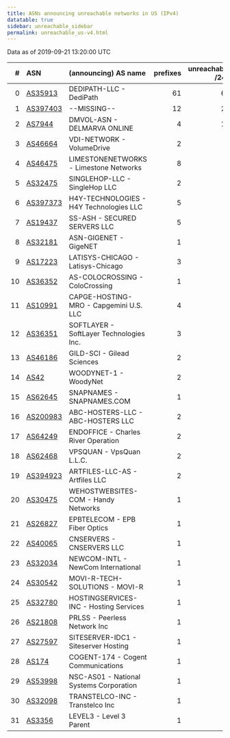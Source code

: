 ```yaml
---
title: ASNs announcing unreachable networks in US (IPv4)
datatable: true
sidebar: unreachable_sidebar
permalink: unreachable_us-v4.html
---
```


Data as of 2019-09-21 13:20:00 UTC


<div class="datatable-begin"></div>

|   # | ASN                                      | (announcing) AS name                    |   prefixes |   unreachable /24s |
|----:|:-----------------------------------------|:----------------------------------------|-----------:|-------------------:|
|   0 | [AS35913](unreachable_AS35913-v4.html)   | DEDIPATH-LLC - DediPath                 |         61 |                 61 |
|   1 | [AS397403](unreachable_AS397403-v4.html) | --MISSING--                             |         12 |                 22 |
|   2 | [AS7944](unreachable_AS7944-v4.html)     | DMVOL-ASN - DELMARVA ONLINE             |          4 |                 10 |
|   3 | [AS46664](unreachable_AS46664-v4.html)   | VDI-NETWORK - VolumeDrive               |          2 |                  8 |
|   4 | [AS46475](unreachable_AS46475-v4.html)   | LIMESTONENETWORKS - Limestone Networks  |          8 |                  8 |
|   5 | [AS32475](unreachable_AS32475-v4.html)   | SINGLEHOP-LLC - SingleHop LLC           |          2 |                  8 |
|   6 | [AS397373](unreachable_AS397373-v4.html) | H4Y-TECHNOLOGIES - H4Y Technologies LLC |          5 |                  5 |
|   7 | [AS19437](unreachable_AS19437-v4.html)   | SS-ASH - SECURED SERVERS LLC            |          5 |                  5 |
|   8 | [AS32181](unreachable_AS32181-v4.html)   | ASN-GIGENET - GigeNET                   |          1 |                  4 |
|   9 | [AS17223](unreachable_AS17223-v4.html)   | LATISYS-CHICAGO - Latisys-Chicago       |          3 |                  4 |
|  10 | [AS36352](unreachable_AS36352-v4.html)   | AS-COLOCROSSING - ColoCrossing          |          1 |                  4 |
|  11 | [AS10991](unreachable_AS10991-v4.html)   | CAPGE-HOSTING-MRO - Capgemini U.S. LLC  |          4 |                  4 |
|  12 | [AS36351](unreachable_AS36351-v4.html)   | SOFTLAYER - SoftLayer Technologies Inc. |          3 |                  3 |
|  13 | [AS46186](unreachable_AS46186-v4.html)   | GILD-SCI - Gilead Sciences              |          2 |                  2 |
|  14 | [AS42](unreachable_AS42-v4.html)         | WOODYNET-1 - WoodyNet                   |          2 |                  2 |
|  15 | [AS62645](unreachable_AS62645-v4.html)   | SNAPNAMES - SNAPNAMES.COM               |          1 |                  2 |
|  16 | [AS200983](unreachable_AS200983-v4.html) | ABC-HOSTERS-LLC - ABC-HOSTERS LLC       |          2 |                  2 |
|  17 | [AS64249](unreachable_AS64249-v4.html)   | ENDOFFICE - Charles River Operation     |          2 |                  2 |
|  18 | [AS62468](unreachable_AS62468-v4.html)   | VPSQUAN - VpsQuan L.L.C.                |          2 |                  2 |
|  19 | [AS394923](unreachable_AS394923-v4.html) | ARTFILES-LLC-AS - Artfiles LLC          |          2 |                  2 |
|  20 | [AS30475](unreachable_AS30475-v4.html)   | WEHOSTWEBSITES-COM - Handy Networks     |          1 |                  1 |
|  21 | [AS26827](unreachable_AS26827-v4.html)   | EPBTELECOM - EPB Fiber Optics           |          1 |                  1 |
|  22 | [AS40065](unreachable_AS40065-v4.html)   | CNSERVERS - CNSERVERS LLC               |          1 |                  1 |
|  23 | [AS32034](unreachable_AS32034-v4.html)   | NEWCOM-INTL - NewCom International      |          1 |                  1 |
|  24 | [AS30542](unreachable_AS30542-v4.html)   | MOVI-R-TECH-SOLUTIONS - MOVI-R          |          1 |                  1 |
|  25 | [AS32780](unreachable_AS32780-v4.html)   | HOSTINGSERVICES-INC - Hosting Services  |          1 |                  1 |
|  26 | [AS21808](unreachable_AS21808-v4.html)   | PRLSS - Peerless Network Inc            |          1 |                  1 |
|  27 | [AS27597](unreachable_AS27597-v4.html)   | SITESERVER-IDC1 - Siteserver Hosting    |          1 |                  1 |
|  28 | [AS174](unreachable_AS174-v4.html)       | COGENT-174 - Cogent Communications      |          1 |                  1 |
|  29 | [AS53998](unreachable_AS53998-v4.html)   | NSC-AS01 - National Systems Corporation |          1 |                  1 |
|  30 | [AS32098](unreachable_AS32098-v4.html)   | TRANSTELCO-INC - Transtelco Inc         |          1 |                  1 |
|  31 | [AS3356](unreachable_AS3356-v4.html)     | LEVEL3 - Level 3 Parent                 |          1 |                  1 |

<div class="datatable-end"></div>